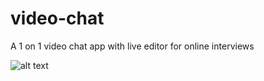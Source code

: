 # video-chat
A 1 on 1  video chat app with live editor for online interviews

![alt text](https://github.com/suresh213/video-chat/blob/master/Screenshots/1.png>raw=true)
